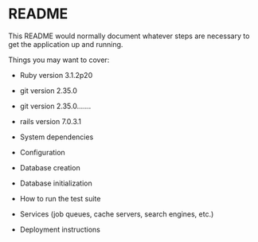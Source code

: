 # README

This README would normally document whatever steps are necessary to get the
application up and running.

Things you may want to cover:

* Ruby version 3.1.2p20

* git version 2.35.0
* git version 2.35.0.......

* rails version 7.0.3.1

* System dependencies

* Configuration

* Database creation

* Database initialization

* How to run the test suite

* Services (job queues, cache servers, search engines, etc.)

* Deployment instructions


